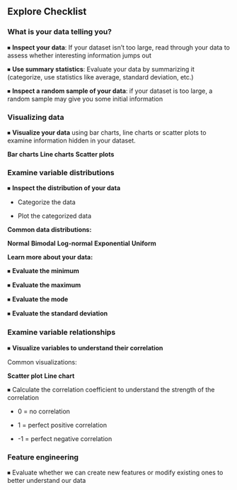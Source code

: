 ## Explore Checklist

### What is your data telling you?

⏹ **Inspect your data**: If your dataset isn’t too large, read through your data to assess whether interesting information jumps out

⏹ **Use summary statistics**: Evaluate your data by summarizing it (categorize, use statistics like average, standard deviation, etc.)

⏹ **Inspect a random sample of your data**: if your dataset is too large, a random sample may give you some initial information

### Visualizing data

⏹ **Visualize your data** using bar charts, line charts or scatter plots to examine information hidden in your dataset. 

**Bar charts** **Line charts** **Scatter plots**

### Examine variable distributions

⏹ **Inspect the distribution of your data** 

- Categorize the data 
    
- Plot the categorized data
    

**Common data distributions:**

**Normal** **Bimodal** **Log-normal** **Exponential** **Uniform**

**Learn more about your data:**

⏹ **Evaluate the minimum**

⏹ **Evaluate the maximum**

⏹ **Evaluate the mode**

⏹ **Evaluate the standard deviation**

### Examine variable relationships

⏹ **Visualize variables to understand their correlation**

Common visualizations: 

**Scatter plot** **Line chart**

⏹ Calculate the correlation coefficient to understand the strength of the correlation

- 0 = no correlation

- 1 = perfect positive correlation

- -1 = perfect negative correlation

### Feature engineering

⏹ Evaluate whether we can create new features or modify existing ones to better understand our data